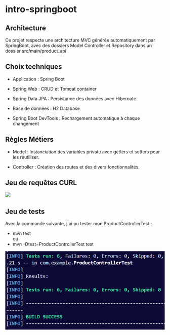 # intro-springboot

## Architecture

Ce projet respecte une architecture MVC générée automatiquement par SpringBoot, avec des dossiers Model Controller et Repository dans un dossier src/main/product_api

## Choix techniques

-   Application : Spring Boot

-   Spring Web : CRUD et Tomcat container

-   Spring Data JPA : Persistance des données avec Hibernate

-   Base de données : H2 Database

-   Spring Boot DevTools : Rechargement automatique à chaque changement

## Règles Métiers

-   Model : Instanciation des variables private avec getters et setters pour les réutiliser.

-   Controller : Création des routes et des divers fonctionnalités.

## Jeu de requêtes CURL

![](./requêtes%20curl.PNG)

## Jeu de tests

Avec la commande suivante, j'ai pu tester mon ProductControllerTest :

-   mvn test  
    ou
-   mvn -Dtest=ProductControllerTest test

![](./jeu%20de%20tests.PNG)
